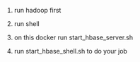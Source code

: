 1. run hadoop first
2. run shell
3. on this docker run  start_hbase_server.sh


4. run  start_hbase_shell.sh to  do your job
